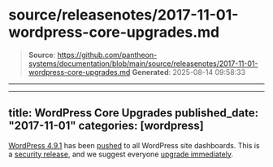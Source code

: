 # source/releasenotes/2017-11-01-wordpress-core-upgrades.md

> **Source**: https://github.com/pantheon-systems/documentation/blob/main/source/releasenotes/2017-11-01-wordpress-core-upgrades.md
> **Generated**: 2025-08-14 09:58:33

---

---
title: WordPress Core Upgrades
published_date: "2017-11-01"
categories: [wordpress]
---
[WordPress 4.9.1](https://codex.wordpress.org/Version_4.9.1) has been [pushed](https://github.com/pantheon-systems/WordPress/pull/144) to all WordPress site dashboards. This is a [security release](https://status.pantheon.io/incidents/ml7yn6xj8ffl), and we suggest everyone [upgrade immediately](/core-updates).
